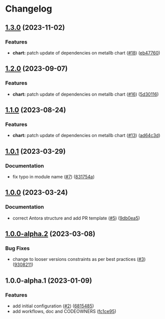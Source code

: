 # Changelog

## [1.3.0](https://github.com/camptocamp/devops-stack-module-metallb/compare/v1.2.0...v1.3.0) (2023-11-02)


### Features

* **chart:** patch update of dependencies on metallb chart ([#18](https://github.com/camptocamp/devops-stack-module-metallb/issues/18)) ([eb47760](https://github.com/camptocamp/devops-stack-module-metallb/commit/eb47760019dc5062f34fc86f25ed4043a89a5c03))

## [1.2.0](https://github.com/camptocamp/devops-stack-module-metallb/compare/v1.1.0...v1.2.0) (2023-09-07)


### Features

* **chart:** patch update of dependencies on metallb chart ([#16](https://github.com/camptocamp/devops-stack-module-metallb/issues/16)) ([5d30116](https://github.com/camptocamp/devops-stack-module-metallb/commit/5d301167c60c2de98013797524eeaa8acf0b4daf))

## [1.1.0](https://github.com/camptocamp/devops-stack-module-metallb/compare/v1.0.1...v1.1.0) (2023-08-24)


### Features

* **chart:** patch update of dependencies on metallb chart ([#13](https://github.com/camptocamp/devops-stack-module-metallb/issues/13)) ([ad64c3d](https://github.com/camptocamp/devops-stack-module-metallb/commit/ad64c3dd809886e050f4c7d6fd266af3ccf891ad))

## [1.0.1](https://github.com/camptocamp/devops-stack-module-metallb/compare/v1.0.0...v1.0.1) (2023-03-29)


### Documentation

* fix typo in module name ([#7](https://github.com/camptocamp/devops-stack-module-metallb/issues/7)) ([831754a](https://github.com/camptocamp/devops-stack-module-metallb/commit/831754a31497a08a0bb61c96ea2c9c15075105ae))

## [1.0.0](https://github.com/camptocamp/devops-stack-module-metallb/compare/v1.0.0-alpha.2...v1.0.0) (2023-03-24)


### Documentation

* correct Antora structure and add PR template ([#5](https://github.com/camptocamp/devops-stack-module-metallb/issues/5)) ([9db0ea5](https://github.com/camptocamp/devops-stack-module-metallb/commit/9db0ea51c9ca1e31630503a30cdfe5e68b970991))

## [1.0.0-alpha.2](https://github.com/camptocamp/devops-stack-module-metallb/compare/v1.0.0-alpha.1...v1.0.0-alpha.2) (2023-03-08)


### Bug Fixes

* change to looser versions constraints as per best practices ([#3](https://github.com/camptocamp/devops-stack-module-metallb/issues/3)) ([9308211](https://github.com/camptocamp/devops-stack-module-metallb/commit/93082110dd8a73200fc87883e231d25a8b0acd52))

## 1.0.0-alpha.1 (2023-01-09)


### Features

* add initial configuration ([#2](https://github.com/camptocamp/devops-stack-module-metallb/issues/2)) ([6815485](https://github.com/camptocamp/devops-stack-module-metallb/commit/6815485689a4b58ea99d2be322a899b9dfb067ac))
* add workflows, doc and CODEOWNERS ([fc1ce95](https://github.com/camptocamp/devops-stack-module-metallb/commit/fc1ce959891b19b4f79818c74c90e3cf8823a727))
